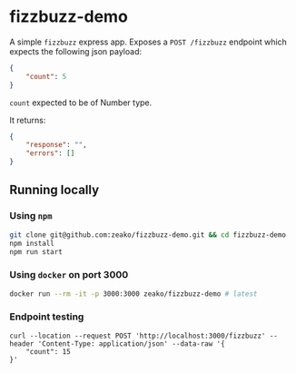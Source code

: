 # fizzbuzz-demo
A simple `fizzbuzz` express app.
Exposes a `POST /fizzbuzz` endpoint which expects the following json payload:
```json
{
    "count": 5
}
```
`count` expected to be of Number type.

It returns:
```json
{
    "response": "",
    "errors": []
}
```

## Running locally
### Using `npm`
```sh
git clone git@github.com:zeako/fizzbuzz-demo.git && cd fizzbuzz-demo
npm install
npm run start
```

### Using `docker` on port 3000
```sh
docker run --rm -it -p 3000:3000 zeako/fizzbuzz-demo # latest
```

### Endpoint testing
```
curl --location --request POST 'http://localhost:3000/fizzbuzz' --header 'Content-Type: application/json' --data-raw '{
    "count": 15
}'
```
